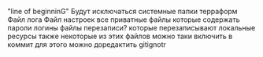 "line of beginninG"
Будут исключаться системные папки терраформ
Файл лога
Файл настроек
все приватные файлы которые содержать пароли логины
файлы перезаписи? которые перезаписывают локальные ресурсы
также некоторые из этих файлов можно таки включить в коммит для этого можно доредактить gitignotr